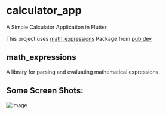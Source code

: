 # calculator_app

A Simple Calculator Application in Flutter.

This project uses <a href="https://pub.dev/packages/math_expressions">math_expressions</a> Package from <a href="https://pub.dev">pub.dev</a>
<h2>math_expressions</h2> 
A library for parsing and evaluating mathematical expressions.


## Some Screen Shots:
![image](https://user-images.githubusercontent.com/80347492/143021774-c07c55a4-af63-4efc-a99e-3ded9b531a5d.png)









